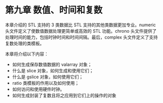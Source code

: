 # 第九章 数值、时间和复数

本章介绍的 STL 支持的 3 类数据比 STL 支持的其他类数据更加专业。numeric 头文件定义了使数值数据处理更简单或高效的 STL 功能。chrono 头文件提供了处理时间的能力，包括时钟时间和时间间隔。最后，complex 头文件定义了支持复数处理的类模板。

本章将介绍以下内容：

*   如何生成保存数值数据的 valarray 对象；
*   什么是 slice 对象，如何生成和使用它们；
*   什么是 gslice 对象，如何使用它们；
*   ratio 类模板的作用以及如何使用；
*   如何访问和使用硬件时钟。
*   如何生成封装了复数且将之应用到它们上的操作的对象